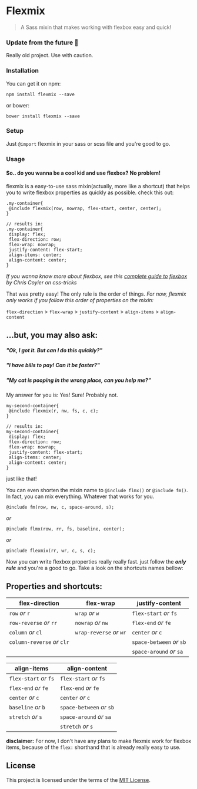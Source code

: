 # Flexmix
> A Sass mixin that makes working with flexbox easy and quick!

### Update from the future 🚨
Really old project. Use with caution.

### Installation

You can get it on npm:
````
npm install flexmix --save
````
or bower:
````
bower install flexmix --save
````
### Setup
Just `@import` flexmix in your sass or scss file and you're good to go.

### Usage
#### So.. do you wanna be a cool kid and use flexbox? No problem!

flexmix is a easy-to-use sass mixin(actually, more like a shortcut) that helps you to write flexbox properties as quickly as possible. check this out:

```
.my-container{
 @include flexmix(row, nowrap, flex-start, center, center);
}

// results in:
.my-container{
 display: flex;
 flex-direction: row;
 flex-wrap: nowrap;
 justify-content: flex-start;
 align-items: center;
 align-content: center;
}
```

*If you wanna know more about flexbox, see this [complete guide to flexbox](https://css-tricks.com/snippets/css/a-guide-to-flexbox/) by Chris Coyier on css-tricks*

That was pretty easy! The only rule is the order of things. *For now, flexmix only works if you follow this order of properties on the mixin:*

`flex-direction` > `flex-wrap` > `justify-content` > `align-items` > `align-content`

## ...but, you may also ask:
##### "Ok, I got it. But can I do this quickly?"
##### "I have bills to pay! Can it be faster?"
##### "My cat is pooping in the wrong place, can you help me?"

My answer for you is: Yes! Sure! Probably not.

```
my-second-container{			
 @include flexmix(r, nw, fs, c, c);
}

// results in:
my-second-container{
 display: flex;
 flex-direction: row;
 flex-wrap: nowrap;
 justify-content: flex-start;
 align-items: center;
 align-content: center;
}
```

just like that!

You can even shorten the mixin name to `@include flmx()` or `@include fm()`. In fact, you can mix everything. Whatever that works for you.

````
@include fm(row, nw, c, space-around, s);
````
*or*

````
@include flmx(row, rr, fs, baseline, center);
````
*or*

````
@include flexmix(rr, wr, c, s, c);
````


Now you can write flexbox properties really really fast. just follow the ***only rule*** and you're a good to go. Take a look on the shortcuts names bellow:

## Properties and shortcuts:

| flex-direction							| flex-wrap									| justify-content						|
| ------------- 							| -------------							|	-----------								|
| `row` *or* `r`  						| `wrap` *or* `w`						| `flex-start` *or* `fs`		|
| `row-reverse` *or* `rr`			| `nowrap` *or* `nw`				|	`flex-end` *or* `fe`			|
| `column` *or* `cl`					|	`wrap-reverse` *or* `wr`	|	`center` *or* `c`					|
| `column-reverse` *or* `clr`	|														|	`space-between` *or* `sb`	|
|															|														|	`space-around` *or* `sa`	|

| align-items									| align-content							|
| ------------- 							| -------------							|
| `flex-start` *or* `fs`  		| `flex-start` *or* `fs`		|
| `flex-end` *or* `fe`				|	`flex-end` *or* `fe`			|
| `center` *or* `c`						|	`center` *or* `c`					|
| `baseline` *or* `b`					|	`space-between` *or* `sb`	|
|	`stretch`	*or*  `s`					|	`space-around` *or* `sa`	|
|															|	`stretch`	*or*  `s`				|

**disclaimer:** For now, I don't have any plans to make flexmix work for flexbox items, because of the `flex:` shorthand that is already really easy to use.



## License

This project is licensed under the terms of the [MIT License](http://mit-license.org/).
